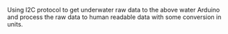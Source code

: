 Using I2C protocol to get underwater raw data to the above water Arduino and process the raw data to human readable data with some conversion in units.